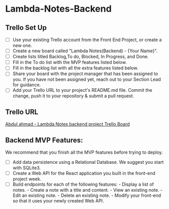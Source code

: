 # Lambda-Notes-Backend


## Trello Set Up

- [ ] Use your existing Trello account from the Front End Project, or create a new one.
- [ ] Create a new board called "Lambda Notes(Backend) - {Your Name}".
- [ ] Create lists titled Backlog,To do, Blocked, In Progress, and Done.
- [ ] Fill in the To do list with the MVP features listed below.
- [ ] Fill in the backlog list with all the extra features listed below.
- [ ] Share your board with the project manager that has been assigned to you. If you have not been assigned yet, reach out to       your Section Lead for guidance.
- [ ] Add your Trello URL to your project's README.md file. Commit the change, push it to your repository & submit a pull           request.

## Trello URL
[Abdul ahmad - Lambda Notes backend project Trello Board](https://trello.com/b/Zb9pjy39/lambda-notesbackend-abdul-ahmad)

## Backend MVP Features:

We recommend that you finish all the MVP features before trying to deploy.

- [ ] Add data persistence using a Relational Database. We suggest you start with SQLite3.
- [ ] Create a Web API for the React application you built in the front-end project week.
- [ ] Build endpoints for each of the following features:
          - Display a list of notes.
          - Create a note with a title and content.
          - View an existing note.
          - Edit an existing note.
          - Delete an existing note.
          - Modify your front-end so that it uses your newly created Web API.
